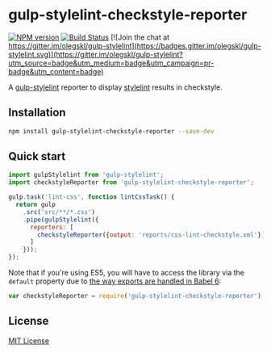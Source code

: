 # gulp-stylelint-checkstyle-reporter

[![NPM version](http://img.shields.io/npm/v/gulp-stylelint-checkstyle-reporter.svg)](https://www.npmjs.org/package/gulp-stylelint-checkstyle-reporter)
[![Build Status](https://travis-ci.org/olegskl/gulp-stylelint-checkstyle-reporter.svg?branch=master)](https://travis-ci.org/olegskl/gulp-stylelint-checkstyle-reporter)
[![Join the chat at https://gitter.im/olegskl/gulp-stylelint](https://badges.gitter.im/olegskl/gulp-stylelint.svg)](https://gitter.im/olegskl/gulp-stylelint?utm_source=badge&utm_medium=badge&utm_campaign=pr-badge&utm_content=badge)

A [gulp-stylelint](https://github.com/olegskl/gulp-stylelint) reporter to display [stylelint](https://github.com/stylelint/stylelint) results in checkstyle.

## Installation

```bash
npm install gulp-stylelint-checkstyle-reporter --save-dev
```

## Quick start

```js
import gulpStylelint from 'gulp-stylelint';
import checkstyleReporter from 'gulp-stylelint-checkstyle-reporter';

gulp.task('lint-css', function lintCssTask() {
  return gulp
    .src('src/**/*.css')
    .pipe(gulpStylelint({
      reporters: [
        checkstyleReporter({output: 'reports/css-lint-checkstyle.xml'})
      ]
    }));
});
```

Note that if you're using ES5, you will have to access the library via the `default` property due to [the way exports are handled in Babel 6](https://phabricator.babeljs.io/T2212):

```js
var checkstyleReporter = require('gulp-stylelint-checkstyle-reporter').default;
```

## License

[MIT License](http://opensource.org/licenses/MIT)
